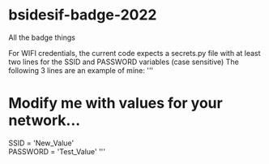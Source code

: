 # bsidesif-badge-2022
All the badge things

For WIFI credentials, the current code expects a secrets.py file with at least two lines for the SSID and PASSWORD variables (case sensitive)
The following 3 lines are an example of mine:
'''
# Modify me with values for your network...
SSID = 'New_Value'</br>
PASSWORD = 'Test_Value'
'''
